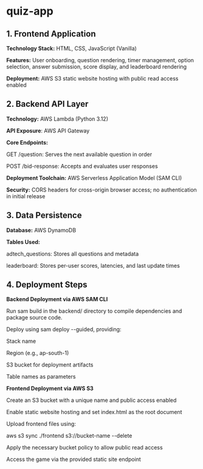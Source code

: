 # quiz-app
## 1. Frontend Application

**Technology Stack:** HTML, CSS, JavaScript (Vanilla)

**Features:** User onboarding, question rendering, timer management, option selection, answer submission, score display, and leaderboard rendering

**Deployment:** AWS S3 static website hosting with public read access enabled

## 2. Backend API Layer

**Technology:** AWS Lambda (Python 3.12)

**API Exposure**: AWS API Gateway

**Core Endpoints:**

GET /question: Serves the next available question in order

POST /bid-response: Accepts and evaluates user responses

**Deployment Toolchain:** AWS Serverless Application Model (SAM CLI)

**Security:** CORS headers for cross-origin browser access; no authentication in initial release

## 3. Data Persistence

**Database:** AWS DynamoDB

**Tables Used:**

adtech_questions: Stores all questions and metadata

leaderboard: Stores per-user scores, latencies, and last update times



## 4. Deployment Steps

**Backend Deployment via AWS SAM CLI**

Run sam build in the backend/ directory to compile dependencies and package source code.

Deploy using sam deploy --guided, providing:

Stack name

Region (e.g., ap-south-1)

S3 bucket for deployment artifacts

Table names as parameters

**Frontend Deployment via AWS S3**

Create an S3 bucket with a unique name and public access enabled

Enable static website hosting and set index.html as the root document

Upload frontend files using:

aws s3 sync ./frontend s3://bucket-name --delete

Apply the necessary bucket policy to allow public read access

Access the game via the provided static site endpoint
